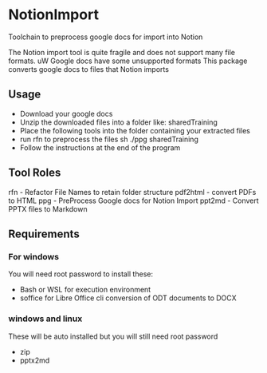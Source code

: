 # NotionImport
Toolchain to preprocess google docs for import into Notion

The Notion import tool is quite fragile and does not support many file formats. 
uW Google docs have some unsupported formats
This package converts google docs to files that Notion imports

## Usage
- Download your google docs
- Unzip the downloaded files into a folder like: sharedTraining
- Place the following tools into the folder containing your extracted files
- run rfn to preprocess the files
     sh ./ppg sharedTraining
- Follow the instructions at the end of the program
  
## Tool Roles
rfn - Refactor File Names to retain folder structure
pdf2html - convert PDFs to HTML
ppg - PreProcess Google docs for Notion Import
ppt2md - Convert PPTX files to Markdown

## Requirements
### For windows 
You will need root password to install these: 
- Bash or WSL for execution environment
- soffice for Libre Office cli conversion of ODT documents to DOCX
### windows and linux
These will be auto installed but you will still need root password 
- zip
- pptx2md
